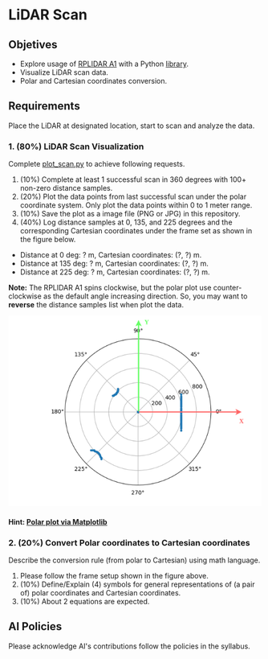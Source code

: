 # LiDAR Scan

## Objetives
- Explore usage of [RPLIDAR A1](https://www.slamtec.com/en/lidar/a1) with a Python [library](https://github.com/adafruit/Adafruit_CircuitPython_RPLIDAR).
- Visualize LiDAR scan data.
- Polar and Cartesian coordinates conversion.

## Requirements
Place the LiDAR at designated location, start to scan and analyze the data.

### 1. (80%) LiDAR Scan Visualization
Complete [plot_scan.py](plot_scan.py) to achieve following requests.
1. (10%) Complete at least 1 successful scan in 360 degrees with 100+ non-zero distance samples. 
2. (20%) Plot the data points from last successful scan under the polar coordinate system. Only plot the data points within 0 to 1 meter range.
3. (10%) Save the plot as a image file (PNG or JPG) in this repository.
4. (40%) Log distance samples at 0, 135, and 225 degrees and the corresponding Cartesian coordinates under the frame set as shown in the figure below.
- Distance at 0 deg: ? m, Cartesian coordinates: (?, ?) m.
- Distance at 135 deg: ? m, Cartesian coordinates: (?, ?) m.
- Distance at 225 deg: ? m, Cartesian coordinates: (?, ?) m.

**Note:** The RPLIDAR A1 spins clockwise, but the polar plot use counter-clockwise as the default angle increasing direction. 
So, you may want to **reverse** the distance samples list when plot the data. 

![](images/scan_example.png)

#### Hint: [Polar plot via Matplotlib](https://matplotlib.org/stable/gallery/pie_and_polar_charts/polar_demo.html)

### 2. (20%) Convert Polar coordinates to Cartesian coordinates 
Describe the conversion rule (from polar to Cartesian) using math language.
1. Please follow the frame setup shown in the figure above.
2. (10%) Define/Explain (4) symbols for general representations of (a pair of) polar coordinates and Cartesian coordinates.
3. (10%) About 2 equations are expected. 

## AI Policies
Please acknowledge AI's contributions follow the policies in the syllabus.
